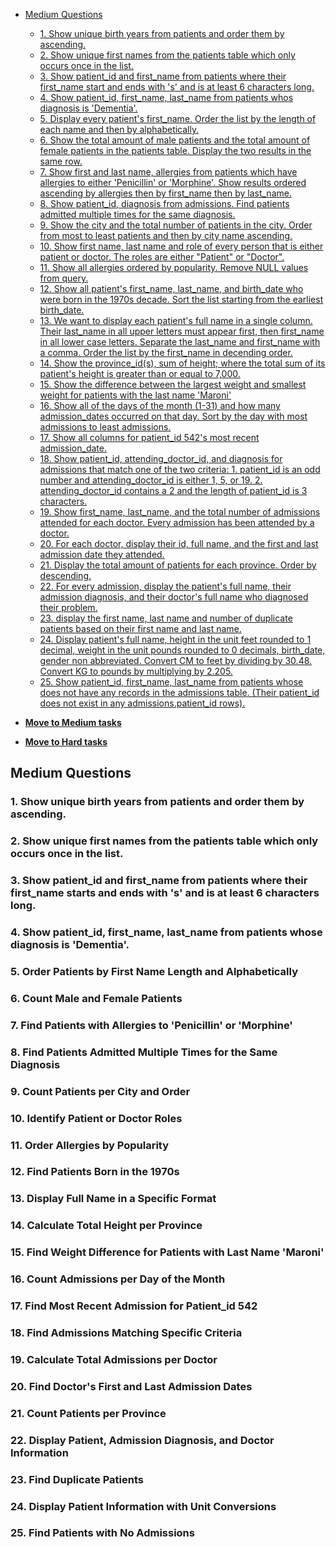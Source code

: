 * [Medium Questions](#medium-questions)
    * [1. Show unique birth years from patients and order them by ascending.](#medium-question-1)
    * [2. Show unique first names from the patients table which only occurs once in the list.](#medium-question-2)
    * [3. Show patient_id and first_name from patients where their first_name start and ends with 's' and is at least 6 characters long.](#medium-question-3)
    * [4. Show patient_id, first_name, last_name from patients whos diagnosis is 'Dementia'.](#medium-question-4)
    * [5. Display every patient's first_name. Order the list by the length of each name and then by alphabetically.](#medium-question-5)
    * [6. Show the total amount of male patients and the total amount of female patients in the patients table. Display the two results in the same row.](#medium-question-6)
    * [7. Show first and last name, allergies from patients which have allergies to either 'Penicillin' or 'Morphine'. Show results ordered ascending by allergies then by first_name then by last_name.](#medium-question-7)
    * [8. Show patient_id, diagnosis from admissions. Find patients admitted multiple times for the same diagnosis.](#medium-question-8)
    * [9. Show the city and the total number of patients in the city. Order from most to least patients and then by city name ascending.](#medium-question-9)
    * [10. Show first name, last name and role of every person that is either patient or doctor. The roles are either "Patient" or "Doctor".](#medium-question-10)
    * [11. Show all allergies ordered by popularity. Remove NULL values from query.](#medium-question-11)
    * [12. Show all patient's first_name, last_name, and birth_date who were born in the 1970s decade. Sort the list starting from the earliest birth_date.](#medium-question-12)
    * [13. We want to display each patient's full name in a single column. Their last_name in all upper letters must appear first, then first_name in all lower case letters. Separate the last_name and first_name with a comma. Order the list by the first_name in decending order.](#medium-question-13)
    * [14. Show the province_id(s), sum of height; where the total sum of its patient's height is greater than or equal to 7,000.](#medium-question-14)
    * [15. Show the difference between the largest weight and smallest weight for patients with the last name 'Maroni'](#medium-question-15)
    * [16. Show all of the days of the month (1-31) and how many admission_dates occurred on that day. Sort by the day with most admissions to least admissions.](#medium-question-16)
    * [17. Show all columns for patient_id 542's most recent admission_date.](#medium-question-17)
    * [18. Show patient_id, attending_doctor_id, and diagnosis for admissions that match one of the two criteria: 1. patient_id is an odd number and attending_doctor_id is either 1, 5, or 19. 2. attending_doctor_id contains a 2 and the length of patient_id is 3 characters.](#medium-question-18)
    * [19. Show first_name, last_name, and the total number of admissions attended for each doctor. Every admission has been attended by a doctor.](#medium-question-19)
    * [20. For each doctor, display their id, full name, and the first and last admission date they attended.](#medium-question-20)
    * [21. Display the total amount of patients for each province. Order by descending.](#medium-question-21)
    * [22. For every admission, display the patient's full name, their admission diagnosis, and their doctor's full name who diagnosed their problem.](#medium-question-22)
    * [23. display the first name, last name and number of duplicate patients based on their first name and last name.](#medium-question-23)
    * [24. Display patient's full name, height in the unit feet rounded to 1 decimal, weight in the unit pounds rounded to 0 decimals, birth_date, gender non abbreviated. Convert CM to feet by dividing by 30.48. Convert KG to pounds by multiplying by 2.205.](#medium-question-24)
    * [25. Show patient_id, first_name, last_name from patients whose does not have any records in the admissions table. (Their patient_id does not exist in any admissions.patient_id rows).](#medium-question-25)


* <a href="https://github.com/dudekluk/Portfolio/blob/main/SQL%20Practice%20Medium.md" target="_blank"><b>Move to Medium tasks</b></a>
* <a href="https://github.com/dudekluk/Portfolio/blob/main/SQL%20Practice%20Hard.md" target="_blank"><b>Move to Hard tasks</b></a>

## Medium Questions

### <a name="medium-question-1">1. Show unique birth years from patients and order them by ascending.</a>

### <a name="medium-question-2">2. Show unique first names from the patients table which only occurs once in the list.</a>

### <a name="medium-question-3">3. Show patient_id and first_name from patients where their first_name starts and ends with 's' and is at least 6 characters long.</a>

### <a name="medium-question-4">4. Show patient_id, first_name, last_name from patients whose diagnosis is 'Dementia'.</a>

### <a name="medium-question-5">5. Order Patients by First Name Length and Alphabetically</a>

### <a name="medium-question-6">6. Count Male and Female Patients</a>

### <a name="medium-question-7">7. Find Patients with Allergies to 'Penicillin' or 'Morphine'</a>

### <a name="medium-question-8">8. Find Patients Admitted Multiple Times for the Same Diagnosis</a>

### <a name="medium-question-9">9. Count Patients per City and Order</a>

### <a name="medium-question-10">10. Identify Patient or Doctor Roles</a>

### <a name="medium-question-11">11. Order Allergies by Popularity</a>

### <a name="medium-question-12">12. Find Patients Born in the 1970s</a>

### <a name="medium-question-13">13. Display Full Name in a Specific Format</a>

### <a name="medium-question-14">14. Calculate Total Height per Province</a>

### <a name="medium-question-15">15. Find Weight Difference for Patients with Last Name 'Maroni'</a>

### <a name="medium-question-16">16. Count Admissions per Day of the Month</a>

### <a name="medium-question-17">17. Find Most Recent Admission for Patient_id 542</a>

### <a name="medium-question-18">18. Find Admissions Matching Specific Criteria</a>

### <a name="medium-question-19">19. Calculate Total Admissions per Doctor</a>

### <a name="medium-question-20">20. Find Doctor's First and Last Admission Dates</a>

### <a name="medium-question-21">21. Count Patients per Province</a>

### <a name="medium-question-22">22. Display Patient, Admission Diagnosis, and Doctor Information</a>

### <a name="medium-question-23">23. Find Duplicate Patients</a>

### <a name="medium-question-24">24. Display Patient Information with Unit Conversions</a>

### <a name="medium-question-25">25. Find Patients with No Admissions</a>
